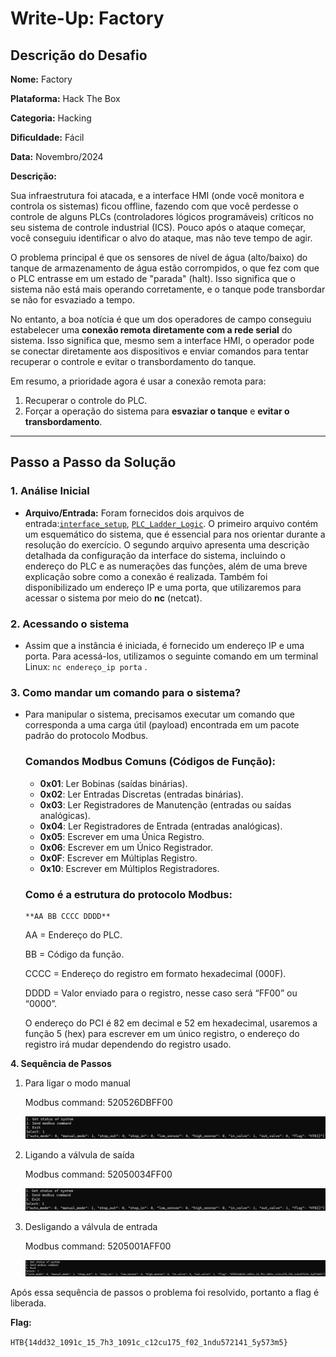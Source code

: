 # Write-Up: Factory

## **Descrição do Desafio**

**Nome:** Factory

**Plataforma:** Hack The Box

**Categoria:** Hacking

**Dificuldade:** Fácil

**Data:** Novembro/2024

**Descrição:**

Sua infraestrutura foi atacada, e a interface HMI (onde você monitora e controla os sistemas) ficou offline, fazendo com que você perdesse o controle de alguns PLCs (controladores lógicos programáveis) críticos no seu sistema de controle industrial (ICS). Pouco após o ataque começar, você conseguiu identificar o alvo do ataque, mas não teve tempo de agir.

O problema principal é que os sensores de nível de água (alto/baixo) do tanque de armazenamento de água estão corrompidos, o que fez com que o PLC entrasse em um estado de "parada" (halt). Isso significa que o sistema não está mais operando corretamente, e o tanque pode transbordar se não for esvaziado a tempo.

No entanto, a boa notícia é que um dos operadores de campo conseguiu estabelecer uma **conexão remota diretamente com a rede serial** do sistema. Isso significa que, mesmo sem a interface HMI, o operador pode se conectar diretamente aos dispositivos e enviar comandos para tentar recuperar o controle e evitar o transbordamento do tanque.

Em resumo, a prioridade agora é usar a conexão remota para:
 
1. Recuperar o controle do PLC.
2. Forçar a operação do sistema para **esvaziar o tanque** e **evitar o transbordamento**.

---

## **Passo a Passo da Solução**

### **1. Análise Inicial**

- **Arquivo/Entrada:** Foram fornecidos dois arquivos de entrada:[`interface_setup`](https://github.com/HawkSecUnifei/Writeups/blob/main/HackTheBox/Easy/Factory/files/interface_setup.png), [`PLC_Ladder_Logic`](https://github.com/HawkSecUnifei/Writeups/blob/main/HackTheBox/Easy/Factory/files/PLC_Ladder_Logic.pdf). O primeiro arquivo contém um esquemático do sistema, que é essencial para nos orientar durante a resolução do exercício. O segundo arquivo apresenta uma descrição detalhada da configuração da interface do sistema, incluindo o endereço do PLC e as numerações das funções, além de uma breve explicação sobre como a conexão é realizada. Também foi disponibilizado um endereço IP e uma porta, que utilizaremos para acessar o sistema por meio do **nc** (netcat).

### **2. Acessando o sistema**

- Assim que a instância é iniciada, é fornecido um endereço IP e uma porta. Para acessá-los, utilizamos o seguinte comando em um terminal Linux: `nc endereço_ip porta` .

### **3.  Como mandar um comando para o sistema?**

- Para manipular o sistema, precisamos executar um comando que corresponda a uma carga útil (payload) encontrada em um pacote padrão do protocolo Modbus.
    
    ### **Comandos Modbus Comuns (Códigos de Função):**
    
    - **0x01**: Ler Bobinas (saídas binárias).
    - **0x02**: Ler Entradas Discretas (entradas binárias).
    - **0x03**: Ler Registradores de Manutenção (entradas ou saídas analógicas).
    - **0x04**: Ler Registradores de Entrada (entradas analógicas).
    - **0x05**: Escrever em uma Única Registro.
    - **0x06**: Escrever em um Único Registrador.
    - **0x0F**: Escrever em Múltiplas Registro.
    - **0x10**: Escrever em Múltiplos Registradores.
    
    ### **Como é a estrutura do protocolo Modbus**:
    
      **AA BB CCCC DDDD**
     
    
    AA = Endereço do PLC.
    
    BB = Código da função.
    
    CCCC = Endereço do registro em formato hexadecimal (000F).
    
    DDDD = Valor enviado para o registro, nesse caso será “FF00” ou “0000”.
    
    O endereço do PCI é 82 em decimal e 52 em hexadecimal, usaremos a função 5 (hex) para escrever em um único registro, o endereço do registro irá mudar dependendo do registro usado.
    

**4.  Sequência de Passos** 

1. Para ligar o modo manual
    
    Modbus command: 520526DBFF00
    
    ![image.png](images/image.png)
    
2. Ligando a válvula de saída
    
    Modbus command: 52050034FF00
    
    ![image.png](images/image%201.png)
    
3. Desligando a válvula de entrada
    
    Modbus command: 5205001AFF00
    
    ![image.png](images/image%202.png)
    

Após essa sequência de passos o problema foi resolvido, portanto a flag é liberada.

**Flag:**

`HTB{14dd32_1091c_15_7h3_1091c_c12cu175_f02_1ndu572141_5y573m5}`
